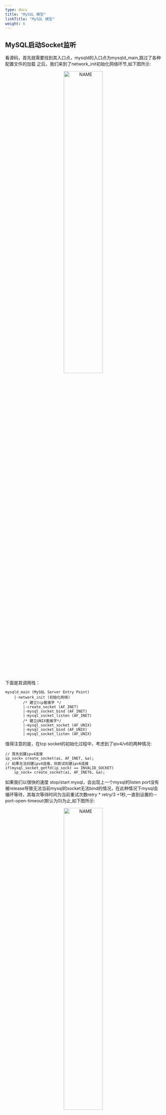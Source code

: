 ```yaml
---
type: docs
title: "MySQL 模型"
linkTitle: "MySQL 模型"
weight: 6
---
```


## MySQL启动Socket监听

看源码，首先就需要找到其入口点，mysqld的入口点为mysqld_main,跳过了各种配置文件的加载 之后，我们来到了network_init初始化网络环节,如下图所示:

<div align="center"> <img src="https://infi-img.oss-cn-hangzhou.aliyuncs.com/img/20210505162415.png" style="display:block;width:50%;" alt="NAME" align=center /> </div>

下面是其调用栈：

```
mysqld_main (MySQL Server Entry Point)
	|-network_init (初始化网络)
		/* 建立tcp套接字 */
		|-create_socket (AF_INET)
		|-mysql_socket_bind (AF_INET)
		|-mysql_socket_listen (AF_INET)
		/* 建立UNIX套接字*/
		|-mysql_socket_socket (AF_UNIX)
		|-mysql_socket_bind (AF_UNIX)
		|-mysql_socket_listen (AF_UNIX)
```

值得注意的是，在tcp socket的初始化过程中，考虑到了ipv4/v6的两种情况:

```
// 首先创建ipv4连接
ip_sock= create_socket(ai, AF_INET, &a);
// 如果无法创建ipv4连接，则尝试创建ipv6连接
if(mysql_socket_getfd(ip_sock) == INVALID_SOCKET)
 	ip_sock= create_socket(ai, AF_INET6, &a);
```

如果我们以很快的速度 stop/start mysql，会出现上一个mysql的listen port没有被release导致无法当前mysql的socket无法bind的情况，在此种情况下mysql会循环等待，其每次等待时间为当前重试次数retry * retry/3 +1秒,一直到设置的--port-open-timeout(默认为0)为止,如下图所示: 

<div align="center"> <img src="https://infi-img.oss-cn-hangzhou.aliyuncs.com/img/20210505162519.png" style="display:block;width:50%;" alt="NAME" align=center /> </div>

## MySQL新建连接处理循环

**通过 handle_connections_sockets 处理 MySQL 的新建连接循环，根据操作系统的配置通过 poll/select 处理循环(非epoll,这样可移植性较高，且mysql瓶颈不在网络上)。 MySQL通过线程池的模式处理连接(一个连接对应一个线程，连接关闭后将线程归还到池中)**。

如下图所示: 

<div align="center"> <img src="https://infi-img.oss-cn-hangzhou.aliyuncs.com/img/20210505162628.png" style="display:block;width:50%;" alt="NAME" align=center /> </div>

对应的调用栈如下所示:

```
handle_connections_sockets
	|->poll/select
	|->new_sock=mysql_socket_accept(...sock...) /*从listen socket中获取新连接*/
	|->new THD 连接线程上下文 /* 如果获取不到足够内存，则shutdown new_sock*/
	|->mysql_socket_getfd(sock) 从socket中获取
		/** 设置为NONBLOCK和环境有关 **/
	|->fcntl(mysql_socket_getfd(sock), F_SETFL, flags | O_NONBLOCK);
	|->mysql_socket_vio_new
		|->vio_init (VIO_TYPE_TCPIP)
			|->(vio->write = vio_write)
			/* 默认用的是vio_read */
			|->(vio->read=(flags & VIO_BUFFERED_READ) ?vio_read_buff :vio_read;)
			|->(vio->viokeepalive = vio_keepalive) /*tcp层面的keepalive*/
			|->.....
	|->mysql_net_init
		|->设置超时时间，最大packet等参数
	|->create_new_thread(thd) /* 实际是从线程池拿，不够再新建pthread线程 */
		|->最大连接数限制
		|->create_thread_to_handle_connection
			|->首先看下线程池是否有空闲线程
				|->mysql_cond_signal(&COND_thread_cache) /* 有则发送信号 */
			/** 这边的hanlde_one_connection是mysql连接的主要处理函数 */
			|->mysql_thread_create(...handle_one_connection...)		
```

### MySQL 的 VIO

如上图代码中，每新建一个连接，都随之新建一个 `vio(mysql_socket_vio_new->vio_init)`,在vio_init的过程中，初始化了一堆回掉函数,如下图所示: 

<div align="center"> <img src="https://infi-img.oss-cn-hangzhou.aliyuncs.com/img/20210505162716.png" style="display:block;width:50%;" alt="NAME" align=center /> </div>

 我们关注点在vio_read和vio_write上,如上面代码所示，在笔者所处机器的环境下将MySQL连接的socket设置成了非阻塞模式(O_NONBLOCK)模式。所以在vio的代码里面采用了nonblock代码的编写模式,如下面源码所示:

#### vio_read

```c
size_t vio_read(Vio *vio, uchar *buf, size_t size)
{
  while ((ret= mysql_socket_recv(vio->mysql_socket, (SOCKBUF_T *)buf, size, flags)) == -1)
  {
    ......
    // 如果上面获取的数据为空，则通过select的方式去获取读取事件，并设置超时timeout时间
    if ((ret= vio_socket_io_wait(vio, VIO_IO_EVENT_READ)))
        break;
  }
}
```

即通过while循环去读取socket中的数据，如果读取为空，则通过vio_socket_io_wait去等待(借助于select的超时机制),其源码如下所示:

```
vio_socket_io_wait
	|->vio_io_wait
		|-> (ret= select(fd + 1, &readfds, &writefds, &exceptfds, 
              (timeout >= 0) ? &tm : NULL))
```

笔者在jdk源码中看到java的connection time out也是通过这,select(...wait_time)的方式去实现连接超时的。 由上述源码可以看出,这个mysql的read_timeout是针对每次socket recv(而不是整个packet的)，所以可能出现超过read_timeout MySQL仍旧不会报错的情况，如下图所示: 

<div align="center"> <img src="https://infi-img.oss-cn-hangzhou.aliyuncs.com/img/20210505162821.png" style="display:block;width:50%;" alt="NAME" align=center /> </div>

#### vio_write

vio_write实现模式和vio_read一致，也是通过select来实现超时时间的判定,如下面源码所示:

```c
size_t vio_write(Vio *vio, const uchar* buf, size_t size)
{
  while ((ret= mysql_socket_send(vio->mysql_socket, (SOCKBUF_T *)buf, size, flags)) == -1)
  {
    int error= socket_errno;

    /* The operation would block? */
    // 处理EAGAIN和EWOULDBLOCK返回，NON_BLOCK模式都必须处理
    if (error != SOCKET_EAGAIN && error != SOCKET_EWOULDBLOCK)
      break;

    /* Wait for the output buffer to become writable.*/
    if ((ret= vio_socket_io_wait(vio, VIO_IO_EVENT_WRITE)))
      break;
  }
}
```

### MySQL 的连接线程处理

从上面的代码:

```c
mysql_thread_create(...handle_one_connection...)
```

可以发现，MySQL每个线程的处理函数为handle_one_connection,其过程如下图所示:

<div align="center"> <img src="https://infi-img.oss-cn-hangzhou.aliyuncs.com/img/20210505162912.png" style="display:block;width:50%;" alt="NAME" align=center /> </div>

代码如下所示:

```c
for(;;){
	// 这边做了连接的handshake和auth的工作
	rc= thd_prepare_connection(thd);
	// 和通常的线程处理一样，一个无限循环获取连接请求
	while(thd_is_connection_alive(thd))
	{
		if(do_command(thd))
			break;
	}
	// 出循环之后，连接已经被clientdu端关闭或者出现异常
	// 这边做了连接的销毁动作
	end_connection(thd);
end_thread:
	...
	// 这边调用end_thread做清理动作，并将当前线程返还给线程池重用
	// end_thread对应为one_thread_per_connection_end
	if (MYSQL_CALLBACK_ELSE(thread_scheduler, end_thread, (thd, 1), 0))
		return;	
	...
	// 这边current_thd是个宏定义，其实是current_thd();
	// 主要是从线程上下文中获取新塞进去的thd
	// my_pthread_getspecific_ptr(THD*,THR_THD);
	thd= current_thd;
	...
}
```

mysql的每个woker线程通过无限循环去处理请求。

### 线程的归还过程

MySQL通过调用one_thread_per_connection_end(即上面的end_thread)去归还连接。

```javascript
MYSQL_CALLBACK_ELSE(...end_thread)
	one_thread_per_connection_end
		|->thd->release_resources()
		|->......
		|->block_until_new_connection
```

线程在新连接尚未到来之前，等待在信号量上(下面代码是C/C++ mutex condition的标准使用模式):

```javascript
static bool block_until_new_connection()
{	
	mysql_mutex_lock(&LOCK_thread_count);
	......
    while (!abort_loop && !wake_pthread && !kill_blocked_pthreads_flag)
      mysql_cond_wait(&x1, &LOCK_thread_count);
   ......
   // 从等待列表中获取需要处理的THD
   thd= waiting_thd_list->front();
   waiting_thd_list->pop_front();
   ......
   // 将thd放入到当前线程上下文中
   // my_pthread_setspecific_ptr(THR_THD,  this)    
   thd->store_globals();
   ......
   mysql_mutex_unlock(&LOCK_thread_count);
   .....
}
```

整个过程如下图所示:

<div align="center"> <img src="https://infi-img.oss-cn-hangzhou.aliyuncs.com/img/20210505162949.png" style="display:block;width:50%;" alt="NAME" align=center /> </div>

 由于MySQL的调用栈比较深，所以将thd放入线程上下文中能够有效的在调用栈中减少传递参数的数量。

# 总结

MySQL的网络IO模型采用了经典的线程池技术，虽然性能上不及reactor模型，但好在其瓶颈并不在网络IO上，采用这种方法无疑可以节省大量的精力去专注于处理sql等其它方面的优化。

